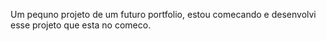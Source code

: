 Um pequno projeto de um futuro portfolio, estou comecando e desenvolvi esse projeto que esta no comeco.
